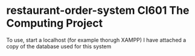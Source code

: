 # restaurant-order-system CI601 The Computing Project

To use, start a localhost (for example thorugh XAMPP) I have attached a copy of the database used for this system

